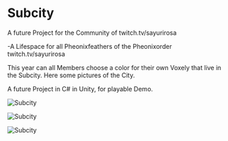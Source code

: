 # Subcity
A future Project for the Community of twitch.tv/sayurirosa 


-A Lifespace for all Pheonixfeathers of the Pheonixorder twitch.tv/sayurirosa

This year can all Members choose a color for their own Voxely that live in the Subcity. 
Here some pictures of the City. 

A future Project in C# in Unity, for playable Demo. 

![Subcity](https://pondworth.de/file/i/b45e400401445212.png)

![Subcity](https://pondworth.de/file/i/3d99463a55345212.png)

![Subcity](https://pondworth.de/file/i/5cbd47a1c1345212.png)
